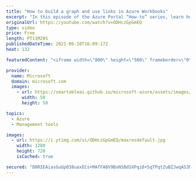 ```yaml
---
title: "How to build a graph and use links in Azure Workbooks"
excerpt: "In this episode of the Azure Portal “How-to” series, learn how to create a hive cluster in Microsoft Azure workbooks for high-density views and how to use links in workbooks to show other workbooks or to reference Azure portal blades.    - Try out these features in the Azure portal: https://portal.azure.com"
originalUrl: https://youtube.com/watch?v=ODHczGpGmEQ
type: video
price: Free
length: PT11M20S
publishedDateTime: 2021-06-10T16:09:17Z
heat: 132

featuredContent: "<iframe width=\"800\" height=\"500\" frameborder=\"0\" src=\"https://www.youtube.com/embed/ODHczGpGmEQ\" allow=\"accelerometer; autoplay; encrypted-media; gyroscope; picture-in-picture\" allowfullscreen></iframe>"

provider:
  name: Microsoft
  domain: microsoft.com
  images:
    - url: https://smartableai.github.io/microsoft-azure/assets/images/organizations/microsoft.com-50x50.jpg
      width: 50
      height: 50

topics:
  - Azure
  - Management tools

images:
  - url: https://i.ytimg.com/vi/ODHczGpGmEQ/maxresdefault.jpg
    width: 1280
    height: 720
    isCached: true

secured: "D8RIEAiasGuUp038uaxECs+MAfFA8V9BxNSBdSXPqi0+SqTPqtZuBZJwqAS3Nufpyx37OSdumvU3ohZJcsFh8p6O07flp3fSSN/KRPC3FTa0adcp7ZuOS15ftEGvgJ//S55KlxbdRtBlJCA4zT3q8LCj0pphwY9EgbbZIOHP0E6mV/JYUOYUNJFRc2Akuplt+abZ0qfpFxtWKN16RSffVUwSMEv7Jb9DzHRxIb7j/yP2NTmbyyGb0TYjc5NnaclkjQrDfXZbegaSMENxJWc+Gn6zQb34Ed9FH9VvUsGvm+0qb2YTj2nNb9z3KtwduS5GYp5ljO2OGEBspD/9lwTsMOJwaVoOYUoNyafZOjEeL75vJtu4xMJk5brYoyNHNn4SNo7t02SSRCag+kdykvWQQjSUSTU/uwM0SCO9tV2EGt8=;cEfWVb5fKDab3ujNpVcpdQ=="
---
```


